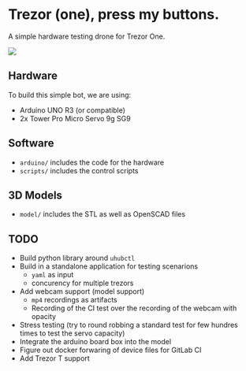# Trezor (one), press my buttons.

A simple hardware testing drone for Trezor One.

![](demo.gif)

## Hardware

To build this simple bot, we are using:

* Arduino UNO R3 (or compatible)
* 2x Tower Pro Micro Servo 9g SG9

## Software

* ```arduino/``` includes the code for the hardware
* ```scripts/``` includes the control scripts

## 3D Models

* ```model/``` includes the STL as well as OpenSCAD files

## TODO

* Build python library around ``uhubctl``
* Build in a standalone application for testing scenarions
  * ``yaml`` as input
  * concurency for multiple trezors
* Add webcam support (model support)
  * ``mp4`` recordings as artifacts 
  * Recording of the CI test over the recording of the webcam with opacity
* Stress testing (try to round robbing a standard test for few hundres times to test the servo capacity)
* Integrate the arduino board box into the model
* Figure out docker forwaring of device files for GitLab CI
* Add Trezor T support
